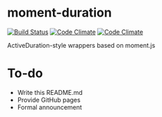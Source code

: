 moment-duration
===============

[![Build Status](https://travis-ci.org/tdd/moment-duration.png?branch=master)](https://travis-ci.org/tdd/moment-duration)
[![Code Climate](https://codeclimate.com/github/tdd/moment-duration.png)](https://codeclimate.com/github/tdd/moment-duration)
[![Code Climate](https://codeclimate.com/github/tdd/moment-duration.png)](https://codeclimate.com/github/tdd/moment-duration)

ActiveDuration-style wrappers based on moment.js

To-do
=====

* Write this README.md
* Provide GitHub pages
* Formal announcement
